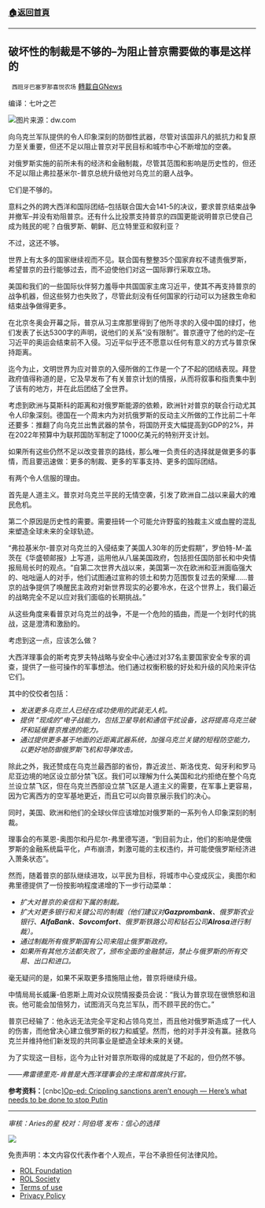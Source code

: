 ###  [:house:返回首頁](https://github.com/ourhimalayas/txt)
---


## 破坏性的制裁是不够的&#8211;为阻止普京需要做的事是这样的
` 西班牙巴塞罗那喜悦农场` [轉載自GNews](https://gnews.org/zh-hans/2162561/)

编译：七叶之芒

![](https://assets.gnews.org/wp-content/uploads/2022/03/60627719_303-edited.jpg)图片来源：dw.com

向乌克兰军队提供的令人印象深刻的防御性武器，尽管对该国非凡的抵抗力和复原力至关重要，但还不足以阻止普京对平民目标和城市中心不断增加的空袭。

对俄罗斯实施的前所未有的经济和金融制裁，尽管其范围和影响是历史性的，但还不足以阻止弗拉基米尔-普京总统升级他对乌克兰的磨人战争。

它们是不够的。

意料之外的跨大西洋和国际团结–包括联合国大会141-5的决议，要求普京结束战争并撤军–并没有劝阻普京。还有什么比投票支持普京的四国更能说明普京已使自己成为贱民的呢？白俄罗斯、朝鲜、厄立特里亚和叙利亚？

不过，这还不够。

世界上有太多的国家继续视而不见。联合国有整整35个国家弃权不谴责俄罗斯，希望普京的丑行能够过去，而不迫使他们对这一国际罪行采取立场。

美国和我们的一些国际伙伴努力羞辱中共国国家主席习近平，使其不再支持普京的战争机器，但这些努力也失败了，尽管此刻没有任何国家的行动可以为拯救生命和结束战争做得更多。

在北京冬奥会开幕之际，普京从习主席那里得到了他所寻求的入侵中国的绿灯，他们发表了长达5300字的声明，说他们的关系“没有限制”。普京遵守了他的约定–在习近平的奥运会结束前不入侵。习近平似乎还不愿意以任何有意义的方式与普京保持距离。

迄今为止，文明世界为应对普京的入侵所做的工作是一个了不起的团结表现。拜登政府值得称道的是，它及早发布了有关普京计划的情报，从而将叙事和指责集中到了该有的地方，并在此后团结了全世界。

考虑到欧洲与莫斯科的距离和对俄罗斯能源的依赖，欧洲针对普京的联合行动尤其令人印象深刻。德国在一个周末内为对抗俄罗斯的反动主义所做的工作比前二十年还要多：推翻了向乌克兰出售武器的禁令，将国防开支大幅提高到GDP的2%，并在2022年预算中为联邦国防军制定了1000亿美元的特别开支计划。

如果所有这些仍然不足以改变普京的路线，那么唯一负责任的选择就是做更多的事情，而且要迅速做：更多的制裁、更多的军事支持、更多的国际团结。

有两个令人信服的理由。

首先是人道主义。普京对乌克兰平民的无情空袭，引发了欧洲自二战以来最大的难民危机。

第二个原因是历史性的需要。需要扭转一个可能允许野蛮的独裁主义或血腥的混乱来塑造全球未来的全球轨迹。

“弗拉基米尔-普京对乌克兰的入侵结束了美国人30年的历史假期”，罗伯特-M-盖茨在《华盛顿邮报》上写道，运用他从八届美国政府，包括担任国防部长和中央情报局局长时的观点。“自第二次世界大战以来，美国第一次在欧洲和亚洲面临强大的、咄咄逼人的对手，他们试图通过宣称的领土和势力范围恢复过去的荣耀……普京的战争提供了唤醒民主政府对新世界现实的必要冷水，在这个世界上，我们最近的战略完全不足以应对我们面临的长期挑战。”

从这些角度来看普京对乌克兰的战争，不是一个危险的插曲，而是一个划时代的挑战，这是澄清和激励的。

考虑到这一点，应该怎么做？

大西洋理事会的斯考克罗夫特战略与安全中心通过对37名主要国家安全专家的调查，提供了一些可操作的军事想法。他们通过权衡积极的好处和升级的风险来评估它们。

其中的佼佼者包括：

- *发送更多乌克兰人已经在成功使用的武装无人机。*
- *提供 “现成的”电子战能力，包括卫星导航和通信干扰设备，这将提高乌克兰破坏和延缓普京推进的能力。*
- *通过提供更多基于地面的近距离武器系统，加强乌克兰关键的短程防空能力，以更好地防御俄罗斯飞机和导弹攻击。*


除此之外，我还赞成在乌克兰最西部的省份，靠近波兰、斯洛伐克、匈牙利和罗马尼亚边境的地区设立部分禁飞区。我们可以理解为什么美国和北约拒绝在整个乌克兰设立禁飞区，但在乌克兰西部设立禁飞区是人道主义的需要，在军事上更容易，因为它离西方的空军基地更近，而且它可以向普京展示我们的决心。

同时，美国、欧洲和他们的全球伙伴应该增加对俄罗斯的一系列令人印象深刻的制裁。

理事会的布莱恩-奥图尔和丹尼尔-弗里德写道，“到目前为止，他们的影响是使俄罗斯的金融系统扁平化，卢布崩溃，刺激可能的主权违约，并可能使俄罗斯经济进入萧条状态”。

然而，随着普京的部队继续进攻，以平民为目标，将城市中心变成灰尘，奥图尔和弗里德提供了一份按影响程度递增的下一步行动菜单：

- *扩大对普京的亲信和下属的制裁。*
- *扩大对更多银行和关键公司的制裁（他们建议对**Gazprombank**、俄罗斯农业银行、**AlfaBank**、**Sovcomfort**、俄罗斯铁路公司和钻石公司**Alrosa**进行制裁）。*
- *通过制裁所有俄罗斯国有公司来阻止俄罗斯政府。*
- *如果所有其他方法都失败了，颁布全面的金融禁运，禁止与俄罗斯的所有交易、出口和进口。*


毫无疑问的是，如果不采取更多措施阻止他，普京将继续升级。

中情局局长威廉-伯恩斯上周对众议院情报委员会说：“我认为普京现在很愤怒和沮丧。他可能会加倍努力，试图消灭乌克兰军队，而不顾平民的伤亡。”

普京已经输了：他永远无法完全平定和占领乌克兰，而且他对俄罗斯造成了一代人的伤害，而他曾决心建立俄罗斯的权力和威望。然而，他的对手并没有赢。拯救乌克兰并维持他们新发现的共同事业是塑造全球未来的关键。

为了实现这一目标，迄今为止针对普京所取得的成就是了不起的，但仍然不够。

*——弗雷德里克-肯普是大西洋理事会的主席和首席执行官。*

**参考资料：**[cnbc][Op-ed: Crippling sanctions aren’t enough — Here’s what needs to be done to stop Putin](https://www.cnbc.com/2022/03/13/op-ed-crippling-sanctions-arent-enough-heres-what-needs-to-be-done-to-stop-putin.html)

* * *

*审核：Aries的星*
*校对：阿伯塔*
*发布：信心的选择*

![](https://assets.gnews.org/wp-content/uploads/2022/03/西喜-8.jpeg)

 

免责声明：本文内容仅代表作者个人观点，平台不承担任何法律风险。

- [ROL Foundation](https://rolfoundation.org/)
- [ROL Society](https://rolsociety.org/)
- [Terms of use](https://gnews.org/terms-of-use-3/)
- [Privacy Policy](https://gnews.org/privacy-policy/)
